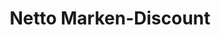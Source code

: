 ---
title: "Netto Marken-Discount"
url: /hoyerswerda/netto-marken-discount-albert-schweitzer-strasse/
shop: Supermarkt
---